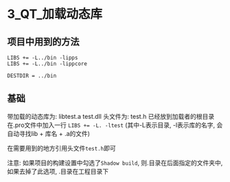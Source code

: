 # 3_QT_加载动态库
## 项目中用到的方法

```
LIBS += -L../bin -lipps
LIBS += -L../bin -lippcore

DESTDIR = ../bin
```

## 基础
带加载的动态库为:
libtest.a
test.dll
头文件为: test.h
已经放到加载者的根目录
在.pro文件中加入一行
`LIBS += -L. -ltest`
(其中-L表示目录, -l表示库的名字, 会自动寻找lib + 库名 + .a的文件)

在需要用到的地方引用头文件`test.h`即可

注意:
如果项目的构建设置中勾选了`Shadow build`, 则.目录在后面指定的文件夹中, 如果去掉了此选项, .目录在工程目录下